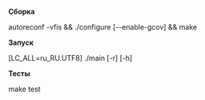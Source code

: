 **Сборка**

autoreconf -vfis && ./configure [--enable-gcov] && make

**Запуск**

[LC_ALL=ru_RU.UTF8] ./main [-r] [-h]

**Тесты**

make test
